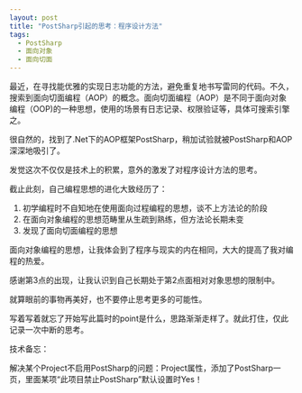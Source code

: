 ```yaml
---
layout: post
title: "PostSharp引起的思考：程序设计方法"
tags: 
  - PostSharp
  - 面向对象
  - 面向切面
---
```



最近，在寻找能优雅的实现日志功能的方法，避免重复地书写雷同的代码。不久，搜索到面向切面编程（AOP）的概念。面向切面编程（AOP）是不同于面向对象编程（OOP)的一种思想，使用的场景有日志记录、权限验证等，具体可搜索引擎之。

很自然的，找到了.Net下的AOP框架PostSharp，稍加试验就被PostSharp和AOP深深地吸引了。

发觉这次不仅仅是技术上的积累，意外的激发了对程序设计方法的思考。

截止此刻，自己编程思想的进化大致经历了：

1. 初学编程时不自知地在使用面向过程编程的思想，谈不上方法论的阶段
2. 在面向对象编程的思想范畴里从生疏到熟练，但方法论长期未变
3. 发现了面向切面编程的思想

面向对象编程的思想，让我体会到了程序与现实的内在相同，大大的提高了我对编程的热爱。

感谢第3点的出现，让我认识到自己长期处于第2点面相对对象思想的限制中。

就算眼前的事物再美好，也不要停止思考更多的可能性。

写着写着就忘了开始写此篇时的point是什么，思路渐渐走样了。就此打住，仅此记录一次中断的思考。


技术备忘：

解决某个Project不启用PostSharp的问题：Project属性，添加了PostSharp一页，里面某项“此项目禁止PostSharp”默认设置时Yes！




